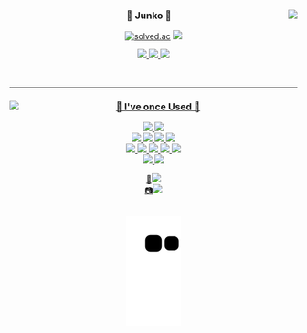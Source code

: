<!-- <h2>Junko</h2> -->

<div align="center">
  
  <img align="right" src="https://github-readme-stats.vercel.app/api/top-langs/?username=swon95&theme=dracula&exclude_repo=Computer-Science-Engineering,clone-web-scrapper&hide=Procfile&layout=compact&langs_count=8"/>

  
 ### 🌱 Junko 🐘

  <a href="https://github.com/swon95"><img alt="solved.ac" src="https://hits.seeyoufarm.com/api/count/incr/badge.svg?url=https%3A%2F%2Fgithub.com%2Fseondal&count_bg=%23000000&title_bg=%23000000&icon=github.svg&icon_color=%23E7E7E7&title=GitHub&edge_flat=false)"/></a> 
  <a href="https://solved.ac/whkakrkr"><img src="http://mazassumnida.wtf/api/mini/generate_badge?boj=whkakrkr"/></a>
 
  <a href="https://battlecoding.tistory.com/"><img src="https://img.shields.io/badge/Blog-FFCD00?style=flat-square&logo=Blog&logoColor=white"/>
  <a href="mailto:shimtkddnjs13@gmail.com"><img src="https://img.shields.io/badge/Gmail-4285F4?style=flat-square&logo=Gmail&logoColor=white"/>
  <a href="https://www.instagram.com/sim_junko"><img src="https://img.shields.io/badge/Instagram-E4405F?style=flat-square&logo=Instagram&logoColor=white"/>
<br><br><br>

</div>

---

<div align="center">
  <img align="left" src="https://github-readme-stats.vercel.app/api?username=swon95&show_icons=true&theme=tokyonight">
  
  ### 🐣 I've once Used 🐤<br>
  
  <img src="https://img.shields.io/badge/React-61DAFB?style=flat-square&logo=React&logoColor=white"/>
  <img src="https://img.shields.io/badge/NodeJS-339933?style=flat-square&logo=NodeJS&logoColor=white"/><br>
  
  <img src="https://img.shields.io/badge/Express-000000?style=flat-square&logo=Express&logoColor=white"/>
  <img src="https://img.shields.io/badge/MongoDB-47A248?style=flat-square&logo=MongoDB&logoColor=white"/>
  <img src="https://img.shields.io/badge/JavaScript-F7DF1E?style=flat-square&logo=JavaScript&logoColor=white"/>
  <img src="https://img.shields.io/badge/Socket_io-010101?style=flat-square&logo=Socket.io&logoColor=white"/><br>

  
  
  <img src="https://img.shields.io/badge/TensorFlow-FF6F00?style=flat-square&logo=TensorFlow&logoColor=white"/>
  <img src="https://img.shields.io/badge/Python-3776AB?style=flat-square&logo=Python&logoColor=white"/>
  <img src="https://img.shields.io/badge/SQLite-003B57?style=flat-square&logo=SQLite&logoColor=white"/>
  <img src="https://img.shields.io/badge/Pandas-150458?style=flat-square&logo=Pandas&logoColor=white"/>
  <img src="https://img.shields.io/badge/Docker-2496ED?style=flat-square&logo=Docker&logoColor=white"/><br>
  
  <img src="https://img.shields.io/badge/VSCode-5C2D91?style=flat-square&logo=VSCode&logoColor=white"/>
  <img src="https://img.shields.io/badge/Notion-000000?style=flat-square&logo=Notion&logoColor=white"/><br>
  
  :movie_camera:<img src="https://img.shields.io/badge/Premiere_Pro-9999FF?style=flat-square&logo=Premiere_Pro&logoColor=white"/><br>
  :camera:<img src="https://img.shields.io/badge/Photoshop-31A8FF?style=flat-square&logo=Photoshop&logoColor=white"/><br>
</div><br>

<div align="center">
<img src="https://github.com/swon95/swon95/blob/output/github-contribution-grid-snake.svg">
</div>
